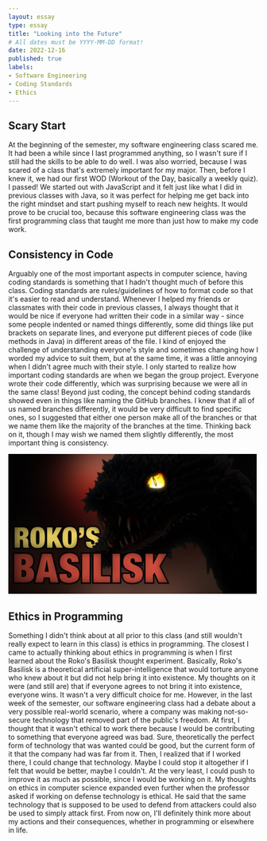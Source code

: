 ```yaml
---
layout: essay
type: essay
title: "Looking into the Future"
# All dates must be YYYY-MM-DD format!
date: 2022-12-16
published: true
labels:
- Software Engineering
- Coding Standards
- Ethics
---
```


<h2>Scary Start</h2>

At the beginning of the semester, my software engineering class scared me. It had been a while since I last programmed anything, so I wasn't sure if I still had the skills to be able to do well. I was also worried, because I was scared of a class that's extremely important for my major. Then, before I knew it, we had our first WOD (Workout of the Day, basically a weekly quiz). I passed! We started out with JavaScript and it felt just like what I did in previous classes with Java, so it was perfect for helping me get back into the right mindset and start pushing myself to reach new heights. It would prove to be crucial too, because this software engineering class was the first programming class that taught me more than just how to make my code work.

<h2>Consistency in Code</h2>

Arguably one of the most important aspects in computer science, having coding standards is something that I hadn't thought much of before this class. Coding standards are rules/guidelines of how to format code so that it's easier to read and understand. Whenever I helped my friends or classmates with their code in previous classes, I always thought that it would be nice if everyone had written their code in a similar way - since some people indented or named things differently, some did things like put brackets on separate lines, and everyone put different pieces of code (like methods in Java) in different areas of the file. I kind of enjoyed the challenge of understanding everyone's style and sometimes changing how I worded my advice to suit them, but at the same time, it was a little annoying when I didn't agree much with their style. I only started to realize how important coding standards are when we began the group project. Everyone wrote their code differently, which was surprising because we were all in the same class! Beyond just coding, the concept behind coding standards showed even in things like naming the GitHub branches. I knew that if all of us named branches differently, it would be very difficult to find specific ones, so I suggested that either one person make all of the branches or that we name them like the majority of the branches at the time. Thinking back on it, though I may wish we named them slightly differently, the most important thing is consistency.

<img class="ui large rounded centered image pe-4" src="../img/Roko's Basilisk.png" alt="Roko's Basilisk Image" width="500">

<h2>Ethics in Programming</h2>

Something I didn't think about at all prior to this class (and still wouldn't really expect to learn in this class) is ethics in programming. The closest I came to actually thinking about ethics in programming is when I first learned about the Roko's Basilisk thought experiment. Basically, Roko's Basilisk is a theoretical artificial super-intelligence that would torture anyone who knew about it but did not help bring it into existence. My thoughts on it were (and still are) that if everyone agrees to not bring it into existence, everyone wins. It wasn't a very difficult choice for me. However, in the last week of the semester, our software engineering class had a debate about a very possible real-world scenario, where a company was making not-so-secure technology that removed part of the public's freedom. At first, I thought that it wasn't ethical to work there because I would be contributing to something that everyone agreed was bad. Sure, theoretically the perfect form of technology that was wanted could be good, but the current form of it that the company had was far from it. Then, I realized that if I worked there, I could change that technology. Maybe I could stop it altogether if I felt that would be better, maybe I couldn't. At the very least, I could push to improve it as much as possible, since I would be working on it. My thoughts on ethics in computer science expanded even further when the professor asked if working on defense technology is ethical. He said that the same technology that is supposed to be used to defend from attackers could also be used to simply attack first. From now on, I'll definitely think more about my actions and their consequences, whether in programming or elsewhere in life.
